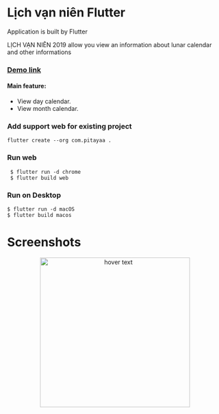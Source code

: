 # Lịch vạn niên Flutter

Application is built by Flutter

LỊCH VẠN NIÊN 2019 allow you view an information about lunar calendar and other informations

### [Demo link](https://lichvannien.herokuapp.com/)


#### Main feature:
- View day calendar.
- View month calendar.

### Add support web for existing project
```
flutter create --org com.pitayaa .
```

### Run web

```
 $ flutter run -d chrome
 $ flutter build web
```

### Run on Desktop

```
$ flutter run -d macOS
$ flutter build macos
```
# Screenshots
<p align="center">
  <img src="img/intro.gif" width="350" title="hover text">
</p>
